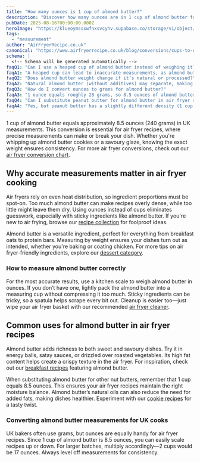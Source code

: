 ```yaml
---
title: "How many ounces is 1 cup of almond butter?"
description: "Discover how many ounces are in 1 cup of almond butter for perfect air fryer recipes. Get accurate conversions and tips for UK measurements."
pubDate: 2025-08-16T00:00:00.000Z
heroImage: "https://klueoymssxwfnxsvcyhv.supabase.co/storage/v1/object/public/Shmucket/how-many-ounces-is-1-cup-of-almond-butter.webp"
tags:
  - "measurement"
author: "AirFryerRecipe.co.uk"
canonical: "https://www.airfryerrecipe.co.uk/blog/conversions/cups-to-ounces/how-many-ounces-is-1-cup-of-almond-butter"
schema: |
  <!-- Schema will be generated automatically -->
faqQ1: "Can I use a heaped cup of almond butter instead of weighing it?"
faqA1: "A heaped cup can lead to inaccurate measurements, as almond butter is dense and sticky. For best results, use a kitchen scale to measure 8.5 ounces per cup. This ensures your air fryer recipes have the right texture and don’t turn out overly greasy or dry."
faqQ2: "Does almond butter weight change if it’s natural or processed?"
faqA2: "Natural almond butter (without additives) may separate, making it slightly less dense. Stir it well before measuring to ensure consistency. Processed almond butter often has a uniform texture, but 1 cup still averages 8.5 ounces. Always check labels for oil content variations."
faqQ3: "How do I convert ounces to grams for almond butter?"
faqA3: "1 ounce equals roughly 28 grams, so 8.5 ounces of almond butter is about 240 grams. This conversion is useful for UK recipes or if your scale uses metric measurements. Precision matters in air fryer cooking, so grams can be easier for small adjustments."
faqQ4: "Can I substitute peanut butter for almond butter in air fryer recipes?"
faqA4: "Yes, but peanut butter has a slightly different density (1 cup ≈ 9 ounces). Adjust measurements accordingly and expect a flavour variation. Almond butter’s milder taste works well in desserts, while peanut butter adds a stronger, savoury note to dishes like satay."
---
```

<p>1 cup of almond butter equals approximately 8.5 ounces (240 grams) in UK measurements. This conversion is essential for air fryer recipes, where precise measurements can make or break your dish. Whether you're whipping up almond butter cookies or a savoury glaze, knowing the exact weight ensures consistency. For more air fryer conversions, check out our <a href=https://www.airfryerrecipe.co.uk/air-fryer-conversion-chart>air fryer conversion chart</a>.</p>

<h2>Why accurate measurements matter in air fryer cooking</h2>  
<p>Air fryers rely on even heat distribution, so ingredient proportions must be spot-on. Too much almond butter can make recipes overly dense, while too little might leave them dry. Using ounces instead of cups eliminates guesswork, especially with sticky ingredients like almond butter. If you're new to air frying, browse our <a href=https://www.airfryerrecipe.co.uk/recipes>recipe collection</a> for foolproof ideas.</p>  

<p>Almond butter is a versatile ingredient, perfect for everything from breakfast oats to protein bars. Measuring by weight ensures your dishes turn out as intended, whether you're baking or coating chicken. For more tips on air fryer-friendly ingredients, explore our <a href=https://www.airfryerrecipe.co.uk/recipe-category/dessert>dessert category</a>.</p>  

<h3>How to measure almond butter correctly</h3>  
<p>For the most accurate results, use a kitchen scale to weigh almond butter in ounces. If you don’t have one, lightly pack the almond butter into a measuring cup without compressing it too much. Sticky ingredients can be tricky, so a spatula helps scrape every bit out. Cleanup is easier too—just wipe your air fryer basket with our recommended <a href=https://www.airfryerrecipe.co.uk/air-fryer-cleaner>air fryer cleaner</a>.</p>  

<h2>Common uses for almond butter in air fryer recipes</h2>  
<p>Almond butter adds richness to both sweet and savoury dishes. Try it in energy balls, satay sauces, or drizzled over roasted vegetables. Its high fat content helps create a crispy texture in the air fryer. For inspiration, check out our <a href=https://www.airfryerrecipe.co.uk/recipe-category/breakfast>breakfast recipes</a> featuring almond butter.</p>  

<p>When substituting almond butter for other nut butters, remember that 1 cup equals 8.5 ounces. This ensures your air fryer recipes maintain the right moisture balance. Almond butter’s natural oils can also reduce the need for added fats, making dishes healthier. Experiment with our <a href=https://www.airfryerrecipe.co.uk/recipe-category/cookies>cookie recipes</a> for a tasty twist.</p>  

<h3>Converting almond butter measurements for UK cooks</h3>  
<p>UK bakers often use grams, but ounces are equally handy for air fryer recipes. Since 1 cup of almond butter is 8.5 ounces, you can easily scale recipes up or down. For larger batches, multiply accordingly—2 cups would be 17 ounces. Always level off measurements for consistency.</p>
